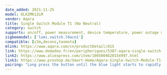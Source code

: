 ```yaml
---
date_added: 2021-11-25
model: DLKZMK12LM
vendor: Aqara
title: Single Switch Module T1 (No Neutral)
category: switch
supports: on/off, power measurement, device temperature, power outage memory
zigbeemodel: ['lumi.switch.l0acn1']
compatible: [z2m,deconz,tasmota]
mlink: https://www.aqara.com/cn/productDetail/d15
link: https://www.domadoo.fr/en/peripheriques/5387-aqara-single-switch-module-t1-without-neutral-ssm-u02-6970504213302.html
link2: https://www.aliexpress.com/item/1005004620154997.html
link3: https://www.proshop.de/Smart-Home/Aqara-Single-Switch-Module-T1-No-Neutral/3014718
pairing: "Long press the button until the blue light starts to rapidly blink"
---
```

